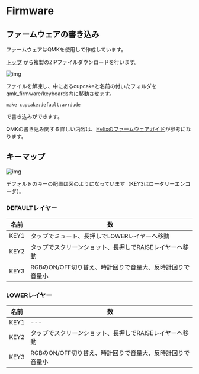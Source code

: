 # Firmware


## ファームウェアの書き込み

ファームウェアはQMKを使用して作成しています。

[トップ](https://github.com/nnaa0504/cupcake) から複製のZIPファイルダウンロードを行います。

![img](https://imgur.com/ZONXZ9T.jpg)

ファイルを解凍し、中にあるcupcakeと名前の付いたフォルダをqmk_firmware/keyboards内に移動させます。

    make cupcake:default:avrdude

で書き込みができます。

QMKの書き込み関する詳しい内容は、[Helixのファームウェアガイド](https://github.com/MakotoKurauchi/helix/blob/master/Doc/firmware_jp.md)が参考になります。


## キーマップ

![img](https://imgur.com/w4HKdTP.jpg)

デフォルトのキーの配置は図のようになっています（KEY3はロータリーエンコーダ）。


### DEFAULTレイヤー
| 名前 | 数 |
| ---- | ---- |
| KEY1 | タップでミュート、長押しでLOWERレイヤーへ移動 |
| KEY2 | タップでスクリーンショット、長押しでRAISEレイヤーへ移動 |
| KEY3 | RGBのON/OFF切り替え、時計回りで音量大、反時計回りで音量小 |

### LOWERレイヤー
| 名前 | 数 |
| ---- | ---- |
| KEY1 | --- |
| KEY2 | タップでスクリーンショット、長押しでRAISEレイヤーへ移動 |
| KEY3 | RGBのON/OFF切り替え、時計回りで音量大、反時計回りで音量小 |


